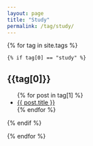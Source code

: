 ```yaml
---
layout: page
title: "Study"
permalink: /tag/study/
---
```


{% for tag in site.tags %}

    {% if tag[0] == "study" %}
<h2> {{tag[0]}} </h2>
<ul>
        {% for post in tag[1] %}
        <li>
        <a href="{{ post.url | relative_url }}">{{ post.title }}
        </a>
        </li>
        {% endfor %}
</ul>
    {% endif %}

{% endfor %}